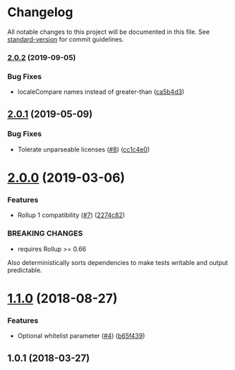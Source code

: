 # Changelog

All notable changes to this project will be documented in this file. See [standard-version](https://github.com/conventional-changelog/standard-version) for commit guidelines.

### [2.0.2](https://github.com/observablehq/rollup-plugin-credits/compare/v2.0.1...v2.0.2) (2019-09-05)


### Bug Fixes

* localeCompare names instead of greater-than ([ca5b4d3](https://github.com/observablehq/rollup-plugin-credits/commit/ca5b4d3))

## [2.0.1](https://github.com/observablehq/rollup-plugin-credits/compare/v2.0.0...v2.0.1) (2019-05-09)


### Bug Fixes

* Tolerate unparseable licenses ([#8](https://github.com/observablehq/rollup-plugin-credits/issues/8)) ([cc1c4e0](https://github.com/observablehq/rollup-plugin-credits/commit/cc1c4e0))



# [2.0.0](https://github.com/observablehq/rollup-plugin-credits/compare/v1.1.0...v2.0.0) (2019-03-06)


### Features

* Rollup 1 compatibility ([#7](https://github.com/observablehq/rollup-plugin-credits/issues/7)) ([2274c82](https://github.com/observablehq/rollup-plugin-credits/commit/2274c82))


### BREAKING CHANGES

* requires Rollup >= 0.66

Also deterministically sorts dependencies to make tests writable and
output predictable.



<a name="1.1.0"></a>
# [1.1.0](https://github.com/observablehq/rollup-plugin-credits/compare/v1.0.1...v1.1.0) (2018-08-27)


### Features

* Optional whitelist parameter ([#4](https://github.com/observablehq/rollup-plugin-credits/issues/4)) ([b65f439](https://github.com/observablehq/rollup-plugin-credits/commit/b65f439))



<a name="1.0.1"></a>
## 1.0.1 (2018-03-27)
